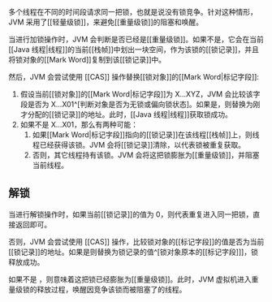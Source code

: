 多个线程在不同的时间段请求同一把锁，也就是说没有锁竞争。针对这种情形，JVM 采用了[[轻量级锁]]，来避免[[重量级锁]]的阻塞和唤醒。

当进行加锁操作时，JVM 会判断是否已经是[[重量级锁]]。如果不是，它会在当前[[Java 线程|线程]]的当前[[栈帧]]中划出一块空间，作为该锁的[[锁记录]]，并且将锁对象的[[Mark Word]]复制到该[[锁记录]]中。

然后，JVM 会尝试使用 [[CAS]] 操作替换[[锁对象]]的[[Mark Word|标记字段]]:
1. 假设当前[[锁对象]]的[[Mark Word|标记字段]]为 X...XYZ，JVM 会比较该字段是否为 X...X01^[判断对象是否为无锁或偏向锁状态]。如果是，则替换为刚才分配的[[锁记录]]的地址。此时，[[Java 线程|线程]]获取锁成功。
2. 如果不是 X...X01，那么有两种可能：
	1. 如果[[Mark Word|标记字段]]指向的[[锁记录]]在该线程[[栈帧]]上，则线程已经获得该锁。JVM 会将[[锁记录]]清除，以代表锁被重复获取。
	2. 否则，其它线程持有该锁。JVM 会将这把锁膨胀为[[重量级锁]]，并阻塞当前线程。

## 解锁
当进行解锁操作时，如果当前[[锁记录]]的值为 0，则代表重复进入同一把锁，直接返回即可。

否则，JVM 会尝试使用 [[CAS]] 操作，比较锁对象的[[标记字段]]的值是否为当前[[锁记录]]的地址。如果是则替换为锁记录的值^[锁对象原本的[[标记字段]]]，锁释放成功。

如果不是 ，则意味着这把锁已经膨胀为[[重量级锁]]。此时，JVM 虚拟机进入重量级锁的释放过程，唤醒因竞争该锁而被阻塞了的线程。